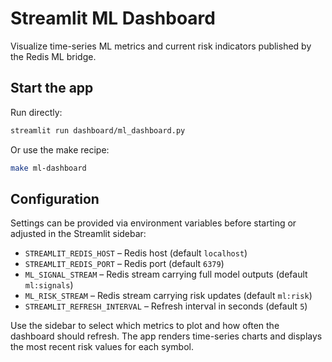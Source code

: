 # Streamlit ML Dashboard

Visualize time-series ML metrics and current risk indicators published by the
Redis ML bridge.

## Start the app

Run directly:
```bash
streamlit run dashboard/ml_dashboard.py
```

Or use the make recipe:
```bash
make ml-dashboard
```

## Configuration

Settings can be provided via environment variables before starting or adjusted
in the Streamlit sidebar:

- `STREAMLIT_REDIS_HOST` – Redis host (default `localhost`)
- `STREAMLIT_REDIS_PORT` – Redis port (default `6379`)
- `ML_SIGNAL_STREAM` – Redis stream carrying full model outputs (default `ml:signals`)
- `ML_RISK_STREAM` – Redis stream carrying risk updates (default `ml:risk`)
- `STREAMLIT_REFRESH_INTERVAL` – Refresh interval in seconds (default `5`)

Use the sidebar to select which metrics to plot and how often the dashboard
should refresh. The app renders time-series charts and displays the most recent
risk values for each symbol.
